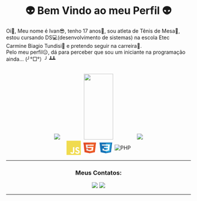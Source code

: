 <h1 align="center">👽 Bem Vindo ao meu Perfil 👽</h1>

Oi👋, Meu nome é Ivan😎, tenho 17 anos🎉, sou atleta de Tênis de Mesa🏓, estou cursando DS💻(desenvolvimento de sistemas) na escola Etec Carmine Biagio Tundisi🏫 e pretendo seguir na carreira💼.
<br>
Pelo meu perfil😑, dá para perceber que sou um iniciante na programação ainda... (╯°□°）╯ ┻┻
<br><br>

  <div align=center>
  <img height="180em" src="https://github-readme-stats.vercel.app/api?username=IvanFuziyama&show_icons=true&theme=highcontrast&locale=pt-br"/>
  <img width="40%" height="180em" src="https://github-readme-stats.vercel.app/api/top-langs/?username=IvanFuziyama&layout=donut&theme=highcontrast&locale=pt-br"/>
  <img height="180em" src="https://streak-stats.demolab.com?user=IvanFuziyama&theme=dark&date_format=j%2Fn%5B%2FY%5D&theme=highcontrast&locale=pt-br"/> 
  </div>
 
  
<div align="center" style="display: inline_block">
  <img align="center" alt="JsS height="30" width="40" src="https://raw.githubusercontent.com/devicons/devicon/master/icons/javascript/javascript-plain.svg">
  <img align="center" alt="HTML" height="30" width="40" src="https://raw.githubusercontent.com/devicons/devicon/master/icons/html5/html5-original.svg">
  <img align="center" alt="CSS" height="30" width="40" src="https://raw.githubusercontent.com/devicons/devicon/master/icons/css3/css3-original.svg">
  <img align="center" alt="PHP" height="30" width="40" src="https://cdn.jsdelivr.net/gh/devicons/devicon@latest/icons/php/php-original.svg">
</div>
<hr>
<div align="center"> 
  <h3>Meus Contatos:</h3>
  <a href = "mailto:ivanseiji21@gmail.com"><img src="https://img.shields.io/badge/-Gmail-%23333?style=for-the-badge&logo=gmail&logoColor=white" target="_blank"></a>
  <a href="#" target="_blank"><img src="https://img.shields.io/badge/-LinkedIn-%230077B5?style=for-the-badge&logo=linkedin&logoColor=white" target="_blank"></a> 
</div>
<hr>
